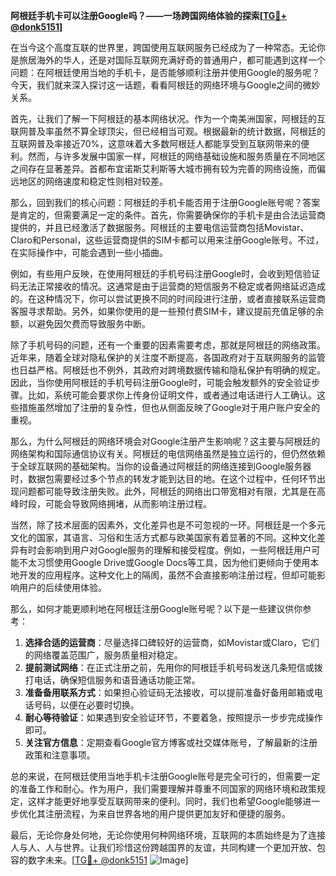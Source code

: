 **阿根廷手机卡可以注册Google吗？——一场跨国网络体验的探索[[TG💪+ @donk5151](https://t.me/s/donk5151)]**

在当今这个高度互联的世界里，跨国使用互联网服务已经成为了一种常态。无论你是旅居海外的华人，还是对国际互联网充满好奇的普通用户，都可能遇到这样一个问题：在阿根廷使用当地的手机卡，是否能够顺利注册并使用Google的服务呢？今天，我们就来深入探讨这一话题，看看阿根廷的网络环境与Google之间的微妙关系。

首先，让我们了解一下阿根廷的基本网络状况。作为一个南美洲国家，阿根廷的互联网普及率虽然不算全球顶尖，但已经相当可观。根据最新的统计数据，阿根廷的互联网普及率接近70%，这意味着大多数阿根廷人都能享受到互联网带来的便利。然而，与许多发展中国家一样，阿根廷的网络基础设施和服务质量在不同地区之间存在显著差异。首都布宜诺斯艾利斯等大城市拥有较为完善的网络设施，而偏远地区的网络速度和稳定性则相对较差。

那么，回到我们的核心问题：阿根廷的手机卡能否用于注册Google账号呢？答案是肯定的，但需要满足一定的条件。首先，你需要确保你的手机卡是由合法运营商提供的，并且已经激活了数据服务。阿根廷的主要电信运营商包括Movistar、Claro和Personal，这些运营商提供的SIM卡都可以用来注册Google账号。不过，在实际操作中，可能会遇到一些小插曲。

例如，有些用户反映，在使用阿根廷的手机号码注册Google时，会收到短信验证码无法正常接收的情况。这通常是由于运营商的短信服务不稳定或者网络延迟造成的。在这种情况下，你可以尝试更换不同的时间段进行注册，或者直接联系运营商客服寻求帮助。另外，如果你使用的是一些预付费SIM卡，建议提前充值足够的余额，以避免因欠费而导致服务中断。

除了手机号码的问题，还有一个重要的因素需要考虑，那就是阿根廷的网络政策。近年来，随着全球对隐私保护的关注度不断提高，各国政府对于互联网服务的监管也日益严格。阿根廷也不例外，其政府对跨境数据传输和隐私保护有明确的规定。因此，当你使用阿根廷的手机号码注册Google时，可能会触发额外的安全验证步骤。比如，系统可能会要求你上传身份证明文件，或者通过电话进行人工确认。这些措施虽然增加了注册的复杂性，但也从侧面反映了Google对于用户账户安全的重视。

那么，为什么阿根廷的网络环境会对Google注册产生影响呢？这主要与阿根廷的网络架构和国际通信协议有关。阿根廷的电信网络虽然是独立运行的，但仍然依赖于全球互联网的基础架构。当你的设备通过阿根廷的网络连接到Google服务器时，数据包需要经过多个节点的转发才能到达目的地。在这个过程中，任何环节出现问题都可能导致注册失败。此外，阿根廷的网络出口带宽相对有限，尤其是在高峰时段，可能会导致网络拥堵，从而影响注册过程。

当然，除了技术层面的因素外，文化差异也是不可忽视的一环。阿根廷是一个多元文化的国家，其语言、习俗和生活方式都与欧美国家有着显著的不同。这种文化差异有时会影响到用户对Google服务的理解和接受程度。例如，一些阿根廷用户可能不太习惯使用Google Drive或Google Docs等工具，因为他们更倾向于使用本地开发的应用程序。这种文化上的隔阂，虽然不会直接影响注册过程，但却可能影响用户的后续使用体验。

那么，如何才能更顺利地在阿根廷注册Google账号呢？以下是一些建议供你参考：

1. **选择合适的运营商**：尽量选择口碑较好的运营商，如Movistar或Claro，它们的网络覆盖范围广，服务质量相对稳定。
2. **提前测试网络**：在正式注册之前，先用你的阿根廷手机号码发送几条短信或拨打电话，确保短信服务和语音通话功能正常。
3. **准备备用联系方式**：如果担心验证码无法接收，可以提前准备好备用邮箱或电话号码，以便在必要时切换。
4. **耐心等待验证**：如果遇到安全验证环节，不要着急，按照提示一步步完成操作即可。
5. **关注官方信息**：定期查看Google官方博客或社交媒体账号，了解最新的注册政策和注意事项。

总的来说，在阿根廷使用当地手机卡注册Google账号是完全可行的，但需要一定的准备工作和耐心。作为用户，我们需要理解并尊重不同国家的网络环境和政策规定，这样才能更好地享受互联网带来的便利。同时，我们也希望Google能够进一步优化其注册流程，为来自世界各地的用户提供更加友好和便捷的服务。

最后，无论你身处何地，无论你使用何种网络环境，互联网的本质始终是为了连接人与人、人与世界。让我们珍惜这份跨越国界的友谊，共同构建一个更加开放、包容的数字未来。[[TG💪+ @donk5151](https://t.me/s/donk5151) ![Image](https://i.postimg.cc/rwNCRYN7/Snipaste-2025-04-30-17-27-05.png)]